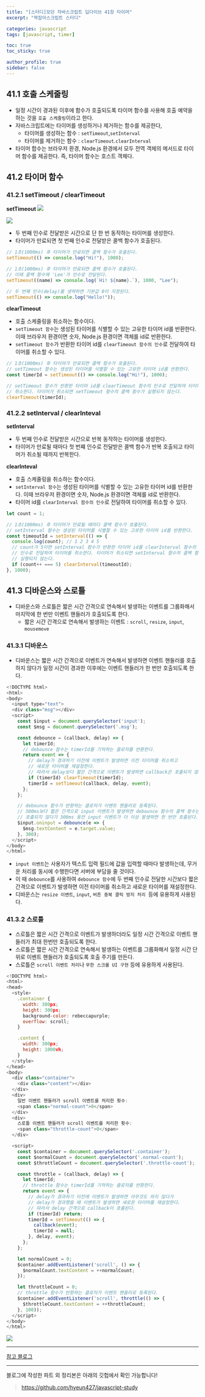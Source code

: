 ```yaml
---
title: "[스터디]모던 자바스크립트 딥다이브 41장 타이머"
excerpt: "꽉잡아스크립트 스터디"

categories: javascript
tags: [javascript, timer]

toc: true
toc_sticky: true

author_profile: true
sidebar: false
---
```


## 41.1 호출 스케줄링

- 일정 시간이 경과된 이후에 함수가 호출되도록 타이머 함수를 사용해 호출 예약을 하는 것을 `호출 스케줄링`이라고 한다.
- 자바스크립트에는 타이머를 생성하거나 제거하는 함수를 제공한다,
  - 타이머를 생성하는 함수 : `setTimeout`,`setInterval`
  - 타이머를 제거하는 함수 : `clearTimeout`.`clearInterval`
- 타이머 합수는 브라우저 환경, Node.js 환경에서 모두 전역 객체의 메서드로 타이머 함수를 제공한다. 즉, 타이머 함수는 호스트 객체다.

## 41.2 타이머 함수

### 41.2.1 setTimeout / clearTimeout

**setTimeout**
![](https://velog.velcdn.com/images/hyeun427/post/6a6255ea-997e-4700-922f-2c2cbfbb0689/image.png)

![](https://velog.velcdn.com/images/hyeun427/post/5a63ee02-e9f4-45e5-8246-4f95795c99d2/image.png)

- 두 번째 인수로 전달받은 시간으로 단 한 번 동작하는 타이머를 생성한다.
- 타이머가 만료되면 첫 번째 인수로 전달받은 콜백 함수가 호출된다.

```js
// 1초(1000ms) 후 타이머가 만료되면 콜백 함수가 호출된다.
setTimeout(() => console.log("Hi!"), 1000);

// 1초(1000ms) 후 타이머가 만료되면 콜백 함수가 호출된다.
// 이때 콜백 함수에 'Lee'가 인수로 전달된다.
setTimeout((name) => console.log(`Hi! ${name}.`), 1000, "Lee");

// 두 번째 인수(delay)를 생략하면 기본값 0이 지정된다.
setTimeout(() => console.log("Hello!"));
```

**clearTimeout**

- 호출 스케줄링을 취소하는 함수이다.
- `setTimeout 함수`는 생성된 타이머를 식별할 수 있는 고유한 타이머 id를 반환한다. 이때 브라우저 환경이면 숫자, Node.js 환경이면 객체를 id로 반환한다.
- `setTimeout 함수`가 반환한 타이머 id를 `clearTimeout 함수의 인수`로 전달하여 타이머를 취소할 수 있다.

```js
// 1초(1000ms) 후 타이머가 만료되면 콜백 함수가 호출된다.
// setTimeout 함수는 생성된 타이머를 식별할 수 있는 고유한 타이머 id를 반환한다.
const timerId = setTimeout(() => console.log("Hi!"), 1000);

// setTimeout 함수가 반환한 타이머 id를 clearTimeout 함수의 인수로 전달하여 타이머를
// 취소한다. 타이머가 취소되면 setTimeout 함수의 콜백 함수가 실행되지 않는다.
clearTimeout(timerId);
```

### 41.2.2 setInterval / clearInteval

**setInterval**

- 두 번째 인수로 전달받은 시간으로 반복 동작하는 타이머를 생성한다.
- 타이머가 만료될 때마다 첫 번쨰 인수로 전달받은 콜백 함수가 반복 호출되고 타이머가 취소될 때까지 반복한다.

**clearInteval**

- 호출 스케줄링을 취소하는 함수이다.
- `setInterval 함수`는 생성된 타이머를 식별할 수 있는 고유한 타이머 id를 반환한다. 이때 브라우저 환경이면 숫자, Node.js 환경이면 객체를 id로 반환한다.
- 타이머 id를 `clearInterval 함수의 인수`로 전달하여 타이머를 취소할 수 있다.

```js
let count = 1;

// 1초(1000ms) 후 타이머가 만료될 때마다 콜백 함수가 호출된다.
// setInterval 함수는 생성된 타이머를 식별할 수 있는 고유한 타이머 id를 반환한다.
const timeoutId = setInterval(() => {
  console.log(count); // 1 2 3 4 5
  // count가 5이면 setInterval 함수가 반환한 타이머 id를 clearInterval 함수의
  // 인수로 전달하여 타이머를 취소한다. 타이머가 취소되면 setInterval 함수의 콜백 함수가
  // 실행되지 않는다.
  if (count++ === 5) clearInterval(timeoutId);
}, 1000);
```

## 41.3 디바운스와 스로틀

- 디바운스와 스로틀은 짧은 시간 간격으로 연속해서 발생하는 이벤트를 그룹화해서 마지막에 한 번만 이벤트 핸들러가 호출되도록 한다.
  - 짧은 시간 간격으로 연속해서 발생하는 이벤트 : `scroll`, `resize`, `input`, `mousemove`

### 41.3.1 디바운스

- 디바운스는 짧은 시간 간격으로 이벤트가 연속해서 발생하면 이벤트 핸들러를 호출하지 않다가 일정 시간이 경과한 이후에는 이벤트 핸들러가 한 번만 호출되도록 한다.

```js
<!DOCTYPE html>
<html>
<body>
  <input type="text">
  <div class="msg"></div>
  <script>
    const $input = document.querySelector('input');
    const $msg = document.querySelector('.msg');

    const debounce = (callback, delay) => {
      let timerId;
      // debounce 함수는 timerId를 기억하는 클로저를 반환한다.
      return event => {
        // delay가 경과하기 이전에 이벤트가 발생하면 이전 타이머를 취소하고
        // 새로운 타이머를 재설정한다.
        // 따라서 delay보다 짧은 간격으로 이벤트가 발생하면 callback은 호출되지 않는다.
        if (timerId) clearTimeout(timerId);
        timerId = setTimeout(callback, delay, event);
      };
    };

    // debounce 함수가 반환하는 클로저가 이벤트 핸들러로 등록된다.
    // 300ms보다 짧은 간격으로 input 이벤트가 발생하면 debounce 함수의 콜백 함수는
    // 호출되지 않다가 300ms 동안 input 이벤트가 더 이상 발생하면 한 번만 호출된다.
    $input.oninput = debounce(e => {
      $msg.textContent = e.target.value;
    }, 300);
  </script>
</body>
</html>
```

- `input 이벤트`는 사용자가 텍스트 입력 필드에 값을 입력할 때마다 발생하는데, 무거운 처리를 동시에 수행한다면 서버에 부담을 줄 것이다.
- 이 때 `debounce`를 사용하여 `debounce 함수`에 두 번째 인수로 전달한 시간보다 짧은 간격으로 이벤트가 발생하면 이전 타이머를 취소하고 새로운 타이머를 재설정한다.
- 디바운스는 `resize 이벤트`, `input`, `버튼 중복 클릭 방지 처리 `등에 유용하게 사용된다.

### 41.3.2 스로틀

- 스로틀은 짧은 시간 간격으로 이벤트가 발생하더라도 일정 시간 간격으로 이벤트 핸들러가 최대 한번만 호출되도록 한다.
- 스로틀은 짧은 시간 간격으로 연속해서 발생하는 이벤트를 그룹화해서 일정 시간 단위로 이벤트 핸들러가 호출되도록 호출 주기를 만든다.
- 스로틀은 `scroll 이벤트 처리`나 `무한 스크롤 UI 구현` 등에 유용하게 사용된다.

```js
<!DOCTYPE html>
<html>
<head>
  <style>
    .container {
      width: 300px;
      height: 300px;
      background-color: rebeccapurple;
      overflow: scroll;
    }

    .content {
      width: 300px;
      height: 1000vh;
    }
  </style>
</head>
<body>
  <div class="container">
    <div class="content"></div>
  </div>
  <div>
    일반 이벤트 핸들러가 scroll 이벤트를 처리한 횟수:
    <span class="normal-count">0</span>
  </div>
  <div>
    스로틀 이벤트 핸들러가 scroll 이벤트를 처리한 횟수:
    <span class="throttle-count">0</span>
  </div>

  <script>
    const $container = document.querySelector('.container');
    const $normalCount = document.querySelector('.normal-count');
    const $throttleCount = document.querySelector('.throttle-count');

    const throttle = (callback, delay) => {
      let timerId;
      // throttle 함수는 timerId를 기억하는 클로저를 반환한다.
      return event => {
        // delay가 경과하기 이전에 이벤트가 발생하면 아무것도 하지 않다가
        // delay가 경과했을 때 이벤트가 발생하면 새로운 타이머를 재설정한다.
        // 따라서 delay 간격으로 callback이 호출된다.
        if (timerId) return;
        timerId = setTimeout(() => {
          callback(event);
          timerId = null;
        }, delay, event);
      };
    };

    let normalCount = 0;
    $container.addEventListener('scroll', () => {
      $normalCount.textContent = ++normalCount;
    });

    let throttleCount = 0;
    // throttle 함수가 반환하는 클로저가 이벤트 핸들러로 등록된다.
    $container.addEventListener('scroll', throttle(() => {
      $throttleCount.textContent = ++throttleCount;
    }, 100));
  </script>
</body>
</html>
```

![](https://velog.velcdn.com/images/hyeun427/post/2a652d46-9ddb-40c8-bbe7-a88a41db54a7/image.png)

---

[참고 블로그](https://programming119.tistory.com/241)

---

블로그에 작성한 파트 외 정리본은 아래의 깃헙에서 확인 가능합니다!

> https://github.com/hyeun427/javascript-study
